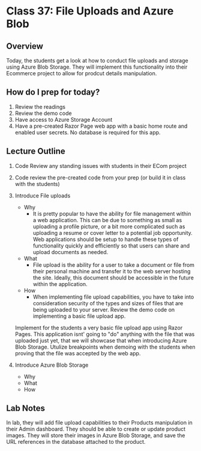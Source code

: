 # Class 37: File Uploads and Azure Blob

## Overview
Today, the students get a look at how to conduct file uploads and storage using Azure Blob Storage. They will implement this functionality into their Ecommerce project to allow for prodcut details manipulation.

## How do I prep for today?
1. Review the readings
2. Review the demo code
3. Have access to Azure Storage Account
4. Have a pre-created Razor Page web app with a basic home route and enabled user secrets. No database is required for this app. 

## Lecture Outline
1. Code Review any standing issues with students in their ECom project
2. Code review the pre-created code from your prep (or build it in class with the students)
3. Introduce File uploads
   - Why
     - It is pretty popular to have the ability for file management within a web application. This can be due to something as small as uploading a profile picture, or a bit more complicated such as uploading a resume or cover letter to a potential job opportunity. Web applications should be setup to handle these types of functionality quickly and efficiently so that users can share and upload documents as needed.
   - What
     - File upload is the ability for a user to take a document or file from their personal machine and transfer it to the web server hosting the site. Ideally, this document should be accessible in the future within the application. 
   - How
     - When implementing file upload capabilities, you have to take into consideration security of the types and sizes of files that are being uploaded to your server. Review the demo code on implementing a basic file upload app. 

    Implement for the students a very basic file upload app using Razor Pages. This application isnt' going to "do" anything with the file that was uploaded just yet, that we will showcase that when introducing Azure Blob Storage. Utulize breakpoints when demoing with the students when proving that the file was accepted by the web app. 

4. Introduce Azure Blob Storage
   - Why
   - What 
   - How

## Lab Notes
In lab, they will add file upload capabilities to their Products manipulation in their Admin dashboard. They should be able to create or update product images. They will store their images in Azure Blob Storage, and save the URL references in the database attached to the product. 